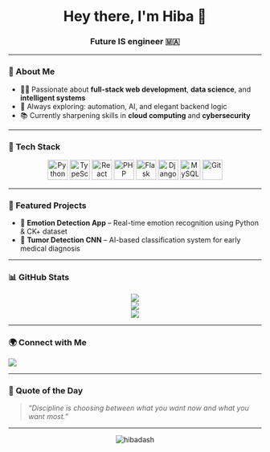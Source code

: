 <h1 align="center">Hey there, I'm Hiba 👋</h1>
<h3 align="center"> Future IS engineer  🇲🇦</h3>

---

### 💫 About Me


- 👩‍💻 Passionate about **full-stack web development**, **data science**, and **intelligent systems**
- 🧠 Always exploring: automation, AI, and elegant backend logic
- 📚 Currently sharpening skills in **cloud computing** and **cybersecurity**

---

### 🚀 Tech Stack

<p align="center">
  <img src="https://cdn.jsdelivr.net/gh/devicons/devicon/icons/python/python-original.svg" width="40" height="40" alt="Python" />
  <img src="https://cdn.jsdelivr.net/gh/devicons/devicon/icons/typescript/typescript-original.svg" width="40" height="40" alt="TypeScript" />
  <img src="https://cdn.jsdelivr.net/gh/devicons/devicon/icons/react/react-original.svg" width="40" height="40" alt="React" />
  <img src="https://cdn.jsdelivr.net/gh/devicons/devicon/icons/php/php-original.svg" width="40" height="40" alt="PHP" />
  <img src="https://cdn.jsdelivr.net/gh/devicons/devicon/icons/flask/flask-original.svg" width="40" height="40" alt="Flask" />
  <img src="https://cdn.jsdelivr.net/gh/devicons/devicon/icons/django/django-plain.svg" width="40" height="40" alt="Django" />
  <img src="https://cdn.jsdelivr.net/gh/devicons/devicon/icons/mysql/mysql-original.svg" width="40" height="40" alt="MySQL" />
  <img src="https://cdn.jsdelivr.net/gh/devicons/devicon/icons/git/git-original.svg" width="40" height="40" alt="Git" />
</p>

---

### 📌 Featured Projects

- 🧠 **Emotion Detection App** – Real-time emotion recognition using Python & CK+ dataset  
- 🔬 **Tumor Detection CNN** – AI-based classification system for early medical diagnosis

---

### 📊 GitHub Stats

<p align="center">
  <img src="https://github-readme-stats.vercel.app/api?username=hibadash&show_icons=true&theme=tokyonight" />
  <br />
  <img src="https://streak-stats.demolab.com/?user=hibadash&theme=tokyonight" />
  <br />
  <img src="https://github-readme-stats.vercel.app/api/top-langs/?username=hibadash&layout=compact&theme=tokyonight" />
</p>

---

### 🌍 Connect with Me

<p align="left">
  <a href="mailto:hibadadda7@gmail.com">
    <img src="https://img.shields.io/badge/email-D14836?style=for-the-badge&logo=gmail&logoColor=white" />
  </a>
  <!-- Optional LinkedIn -->
  <!-- <a href="https://www.linkedin.com/in/your-linkedin/">
    <img src="https://img.shields.io/badge/linkedin-blue?style=for-the-badge&logo=linkedin&logoColor=white" />
  </a> -->
</p>

---

### 💬 Quote of the Day
> _“Discipline is choosing between what you want now and what you want most.”_

---

<p align="center">
  <img src="https://komarev.com/ghpvc/?username=hibadash&label=Profile%20views&color=blueviolet&style=flat" alt="hibadash" />
  
</p>
